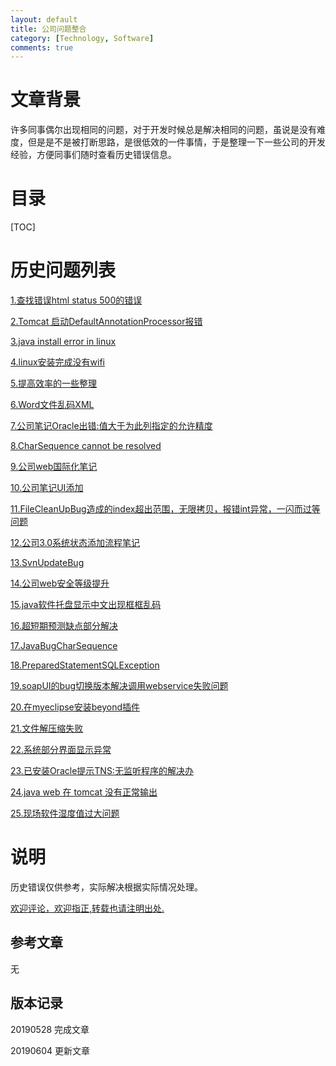 ```yaml
---
layout: default
title: 公司问题整合
category: [Technology, Software]
comments: true
---
```


# 文章背景
许多同事偶尔出现相同的问题，对于开发时候总是解决相同的问题，虽说是没有难度，但是是不是被打断思路，是很低效的一件事情，于是整理一下一些公司的开发经验，方便同事们随时查看历史错误信息。










# 目录

[TOC]









# 历史问题列表

[1.查找错误html status 500的错误 ](https://wangkun19930608.github.io/technology/tomcat/2018/01/23/company-HTTP-Status-500/)

[2.Tomcat 启动DefaultAnnotationProcessor报错](https://wangkun19930608.github.io/technology/tomcat/2018/01/30/company-Tomcat-DefaultAnnotationProcessor/)

[3.java install error in linux ](https://wangkun19930608.github.io/technology/bug/2018/04/02/company-rpm-is-not-found/)

[4.linux安装完成没有wifi](https://wangkun19930608.github.io/technology/os/2018/04/03/company-linux-have-no-wifi/)

[5.提高效率的一些整理](https://wangkun19930608.github.io/culture/idea/2018/04/23/efficient/)

[6.Word文件乱码XML](https://wangkun19930608.github.io/technology/code/2018/05/10/wordxml/)

[7.公司笔记Oracle出错:值大于为此列指定的允许精度](https://wangkun19930608.github.io/technology/bug/2018/05/21/company-bug-oracle/)

[8.CharSequence cannot be resolved](https://wangkun19930608.github.io/technology/bug/2018/05/28/company-bug-charsequence/)

[9.公司web国际化笔记](https://wangkun19930608.github.io/technology/i18n/2018/06/27/company-i18n/)

[10.公司笔记UI添加](https://wangkun19930608.github.io/technology/java/2018/07/16/company-addui/ )

[11.FileCleanUpBug造成的index超出范围，无限拷贝，报错int异常，一闪而过等问题](https://wangkun19930608.github.io/technology/bug/2018/07/18/company-bug-filecleanup/ )

[12.公司3.0系统状态添加流程笔记](https://wangkun19930608.github.io/technonlogy/java/2018/07/23/company-addstate/ )

[13.SvnUpdateBug ](https://wangkun19930608.github.io/Technology/bug/2018/08/09/company-bug-svnupdate/ )

[14.公司web安全等级提升](https://wangkun19930608.github.io/technology/xss/2018/08/11/company-xss/ )

[15.java软件托盘显示中文出现框框乱码](https://wangkun19930608.github.io/technology/bug/2018/10/18/java-menuitem/ )

[16.超短期预测缺点部分解决](https://wangkun19930608.github.io/technology/bug/2018/10/23/company-ultra/ )

[17.JavaBugCharSequence](https://wangkun19930608.github.io/technology/bug/2019/01/10/java-bug/ )

[18.PreparedStatementSQLException](https://wangkun19930608.github.io/technology/bug/2019/03/01/java-preparedstatement/ )

[19.soapUI的bug切换版本解决调用webservice失败问题](https://wangkun19930608.github.io/technology/bug/2019/03/19/java-bug/ )

[20.在myeclipse安装beyond插件](https://wangkun19930608.github.io/technology/software/2019/05/21/beyond-plug/ )

[21.文件解压缩失败](https://wangkun19930608.github.io/technology/software/2019/05/24/zip-error/ )

[22.系统部分界面显示异常](https://wangkun19930608.github.io/Technology/bug/2019/06/04/company-some-pages-error/)

[23.已安装Oracle提示TNS:无监听程序的解决办](https://wangkun19930608.github.io/technology/oracle/2019/06/05/company-oracle-error/)

[24.java web 在 tomcat 没有正常输出](https://wangkun19930608.github.io/technology/bug/2019/06/06/java-nolog/ )

[25.现场软件湿度值过大问题](https://wangkun19930608.github.io/technology/web/2019/06/11/company-web-humid/ )



# 说明
历史错误仅供参考，实际解决根据实际情况处理。

[欢迎评论，欢迎指正,转载也请注明出处.](https://wangkun19930608.github.io/technology/software/2019/05/21/beyond-plug/)

## 参考文章

无


## 版本记录

20190528 完成文章

20190604 更新文章



